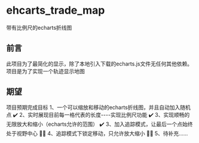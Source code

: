 # ehcarts_trade_map
带有比例尺的echarts折线图

## 前言
此项目为了最简化的显示，除了本地引入下载的echarts.js文件无任何其他依赖。
项目是为了实现一个轨迹显示地图

## 期望
项目预期完成目标
1、一个可以缩放和移动的echarts折线图，并且自动加入随机点 ✔️
2、实时展现目前每一格代表的长度----实现比例尺功能 ✔️
3、实现顺畅的无限放大和缩小（echarts允许的范围） ✔️
3、加入追踪模式，让最后一个点始终处于视野中心 🧑‍💻
4、追踪模式下锁定移动，只允许放大缩小 🧑‍💻
5、待补充......
